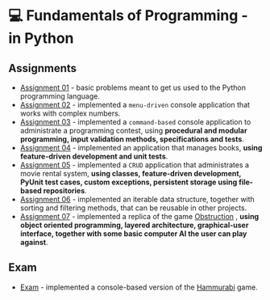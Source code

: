 # 💻 Fundamentals of Programming - in Python

## Assignments
- [Assignment 01](https://github.com/raul-dunca/fundamentals-of-programming-assignment1) - basic problems meant to get us used to the Python programming language.
- [Assignment 02](https://github.com/raul-dunca/fundamentals-of-programming-assignment2) - implemented a `menu-driven` console application that works with complex numbers.
- [Assignment 03](https://github.com/raul-dunca/fundamentals-of-programming-assignment3) - implemented a `command-based` console application to administrate a programming contest, using **procedural and modular programming, input validation methods, specifications and tests**.
- [Assignment 04](https://github.com/raul-dunca/fundamentals-of-programming-assignment4) - implemented an application that manages books, **using feature-driven development and unit tests**.
- [Assignment 05](https://github.com/raul-dunca/fundamentals-of-programming-assignment5) - implemented a `CRUD` application that administrates a movie rental system, **using classes, feature-driven development, PyUnit test cases, custom exceptions, persistent storage using file-based repositories**.
- [Assignment 06](https://github.com/raul-dunca/fundamentals-of-programming-assignment6) - implemented an iterable data structure, together with sorting and filtering methods, that can be reusable in other projects.
- [Assignment 07](https://github.com/raul-dunca/fundamentals-of-programming-assignment7) - implemented a replica of the game [Obstruction](http://www.papg.com/show?2XMX) , **using object oriented programming, layered architecture, graphical-user interface, together with some basic computer AI the user can play against**.
## Exam
- [Exam](https://github.com/raul-dunca/fundamentals-of-programming-exam) - implemented a console-based version of the [Hammurabi](https://en.wikipedia.org/wiki/Hamurabi_(video_game)) game.
